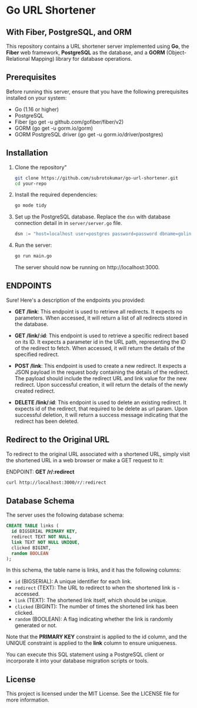 # Go URL Shortener 
## With Fiber, PostgreSQL, and ORM  

This repository contains a URL shortener server implemented using **Go**, the **Fiber** web framework, **PostgreSQL** as the database, and a **GORM** (Object-Relational Mapping) library for database operations.

## Prerequisites
Before running this server, ensure that you have the following prerequisites installed on your system:

- Go (1.16 or higher)
- PostgreSQL
- Fiber (go get -u github.com/gofiber/fiber/v2)
- GORM (go get -u gorm.io/gorm)
- GORM PostgreSQL driver (go get -u gorm.io/driver/postgres)

## Installation

1. Clone the repository"
   ```bash
   git clone https://github.com/subrotokumar/go-url-shortener.git
   cd your-repo
   ```
2. Install the required dependencies:
   ```bash
   go mode tidy
   ```

3. Set up the PostgreSQL database. Replace the `dsn` with database connection detail in in `server/server.go` file.
   ```go
   dsn := "host=localhost user=postgres password=password dbname=golink port=5432 sslmode=disable"
   ```
4. Run the server:
   ```bash
   go run main.go
   ```
   The server should now be running on http://localhost:3000.

## ENDPOINTS

Sure! Here's a description of the endpoints you provided:

- **GET /link**: This endpoint is used to retrieve all redirects. It expects no parameters. When accessed, it will return a list of all redirects stored in the database.

- **GET /link/:id**: This endpoint is used to retrieve a specific redirect based on its ID. It expects a parameter id in the URL path, representing the ID of the redirect to fetch. When accessed, it will return the details of the specified redirect.

- **POST /link**: This endpoint is used to create a new redirect. It expects a JSON payload in the request body containing the details of the redirect. The payload should include the redirect URL and link value for the new redirect. Upon successful creation, it will return the details of the newly created redirect.
  
- **DELETE /link/:id**: This endpoint is used to delete an existing redirect. It expects id of the redirect, that required to be delete as url param. Upon successful deletion, it will return a success message indicating that the redirect has been deleted.


## Redirect to the Original URL
To redirect to the original URL associated with a shortened URL, simply visit the shortened URL in a web browser or make a GET request to it:

ENDPOINT: **GET /r/:redirect** 

```bash
curl http://localhost:3000/r/:redirect
```

## Database Schema
The server uses the following database schema: 
```sql
CREATE TABLE links (
  id BIGSERIAL PRIMARY KEY,
  redirect TEXT NOT NULL,
  link TEXT NOT NULL UNIQUE,
  clicked BIGINT,
  random BOOLEAN
);
```



In this schema, the table name is links, and it has the following columns:

- `id` (BIGSERIAL): A unique identifier for each link.
- `redirect` (TEXT): The URL to redirect to when the shortened link is - accessed.
- `link` (TEXT): The shortened link itself, which should be unique.
- `clicked` (BIGINT): The number of times the shortened link has been clicked.
- `random` (BOOLEAN): A flag indicating whether the link is randomly generated or not.
  
Note that the **PRIMARY KEY** constraint is applied to the id column, and the UNIQUE constraint is applied to the **link** column to ensure uniqueness.

You can execute this SQL statement using a PostgreSQL client or incorporate it into your database migration scripts or tools.

## License
This project is licensed under the MIT License. See the LICENSE file for more information.




